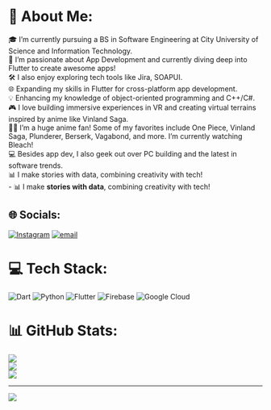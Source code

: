 # 💫 About Me:
🎓 I’m currently pursuing a BS in Software Engineering at City University of Science and Information Technology.<br>📱 I’m passionate about App Development and currently diving deep into Flutter to create awesome apps!<br>🛠️ I also enjoy exploring tech tools like Jira, SOAPUI.<br>🌐 Expanding my skills in Flutter for cross-platform app development.<br>💡 Enhancing my knowledge of object-oriented programming and C++/C#.<br>🎮 I love building immersive experiences in VR and creating virtual terrains inspired by anime like Vinland Saga.<br>🏴‍☠️ I’m a huge anime fan! Some of my favorites include One Piece, Vinland Saga, Plunderer, Berserk, Vagabond, and more. I’m currently watching Bleach!<br>💻 Besides app dev, I also geek out over PC building and the latest in software trends.<br>📊 I make stories with data, combining creativity with tech! <br> - 📊 I make **stories with data**, combining creativity with tech! 


## 🌐 Socials:
[![Instagram](https://img.shields.io/badge/Instagram-%23E4405F.svg?logo=Instagram&logoColor=white)](https://instagram.com/i.cumin_peace) [![email](https://img.shields.io/badge/Email-D14836?logo=gmail&logoColor=white)](mailto:ayeshulhassan@gmail.com) 

# 💻 Tech Stack:
![Dart](https://img.shields.io/badge/dart-%230175C2.svg?style=for-the-badge&logo=dart&logoColor=white) ![Python](https://img.shields.io/badge/python-3670A0?style=for-the-badge&logo=python&logoColor=ffdd54) ![Flutter](https://img.shields.io/badge/Flutter-%2302569B.svg?style=for-the-badge&logo=Flutter&logoColor=white) ![Firebase](https://img.shields.io/badge/firebase-%23039BE5.svg?style=for-the-badge&logo=firebase) ![Google Cloud](https://img.shields.io/badge/GoogleCloud-%234285F4.svg?style=for-the-badge&logo=google-cloud&logoColor=white)
# 📊 GitHub Stats:
![](https://github-readme-stats.vercel.app/api?username=KzukiOden&theme=radical&hide_border=false&include_all_commits=true&count_private=true)<br/>
![](https://nirzak-streak-stats.vercel.app/?user=KzukiOden&theme=radical&hide_border=false)<br/>
![](https://github-readme-stats.vercel.app/api/top-langs/?username=KzukiOden&theme=radical&hide_border=false&include_all_commits=true&count_private=true&layout=compact)

---
[![](https://visitcount.itsvg.in/api?id=KzukiOden&icon=0&color=0)](https://visitcount.itsvg.in)

<!-- Proudly created with GPRM ( https://gprm.itsvg.in ) -->


<!---
KzukiOden/KzukiOden is a ✨ special ✨ repository because its `README.md` (this file) appears on your GitHub profile.
You can click the Preview link to take a look at your changes.
--->
